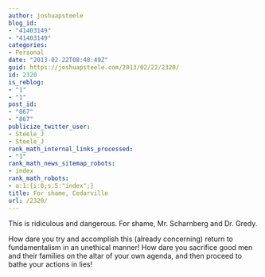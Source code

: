 ```yaml
---
author: joshuapsteele
blog_id:
- "41403149"
- "41403149"
categories:
- Personal
date: "2013-02-22T08:48:49Z"
guid: https://joshuapsteele.com/2013/02/22/2320/
id: 2320
is_reblog:
- "1"
- "1"
post_id:
- "867"
- "867"
publicize_twitter_user:
- Steele_J
- Steele_J
rank_math_internal_links_processed:
- "1"
rank_math_news_sitemap_robots:
- index
rank_math_robots:
- a:1:{i:0;s:5:"index";}
title: For shame, Cedarville
url: /2320/
---
```


This is ridiculous and dangerous. For shame, Mr. Scharnberg and Dr. Gredy.

How dare you try and accomplish this (already concerning) return to fundamentalism in an unethical manner! How dare you sacrifice good men and their families on the altar of your own agenda, and then proceed to bathe your actions in lies!